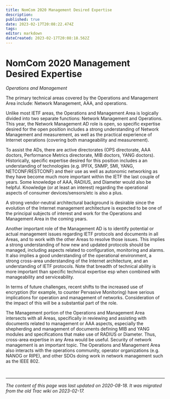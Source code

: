 ```yaml
---
title: NomCom 2020 Management Desired Expertise
description: 
published: true
date: 2023-02-17T20:08:22.474Z
tags: 
editor: markdown
dateCreated: 2023-02-17T20:08:18.562Z
---
```


# NomCom 2020 Management Desired Expertise
 *Operations and Management*

The primary technical areas covered by the Operations and Management Area include: Network Management, AAA, and operations.

Unlike most IETF areas, the Operations and Management Area is logically divided into two separate functions: Network Management and Operations. This year, the Network Management AD role is open, so specific expertise desired for the open position includes a strong understanding of Network Management and measurement, as well as the practical experience of Internet operations (covering both manageability and measurement).

To assist the ADs, there are active directorates (OPS directorate, AAA doctors, Performance Metrics directorate, MIB doctors, YANG doctors). Historically, specific expertise desired for this position includes a an understanding of technologies (e.g. IPFIX, SNMP, SMI, YANG, NETCONF/RESTCONF) and their use as well as autonomic networking as they have become much more important within the IETF the last couple of years. Some knowledge of AAA, RADIUS, and Diameter would also be helpful. Knowledge (or at least an interest) regarding the operational aspects of consumer devices/sensors/etc is also a plus.

A strong vendor-neutral architectural background is desirable since the evolution of the Internet management architecture is expected to be one of the principal subjects of interest and work for the Operations and Management Area in the coming years.

Another important role of the Management AD is to identify potential or actual management issues regarding IETF protocols and documents in all Areas, and to work with the other Areas to resolve those issues. This implies a strong understanding of how new and updated protocols should be managed, including aspects related to configuration, monitoring and alarms. It also implies a good understanding of the operational environment, a strong cross-area understanding of the Internet architecture, and an understanding of IETF protocols. Note that breadth of technical ability is more important than specific technical expertise esp when combined with manageability and serviceability.

In terms of future challenges, recent shifts to the increased use of encryption (for example, to counter Pervasive Monitoring) have serious implications for operation and management of networks. Consideration of the impact of this will be a substantial part of the role.

The Management portion of the Operations and Management Area intersects with all Areas, specifically in reviewing and assisting with documents related to management or AAA aspects, especially the shepherding and management of documents defining MIB and YANG modules and specifications that make use of RADIUS or Diameter. Thus, cross-area expertise in any Area would be useful. Security of network management is an important topic. The Operations and Management Area also interacts with the operations community, operator organizations (e.g. NANOG or RIPE), and other SDOs doing work in network management such as the IEEE 802. 

&nbsp;
&nbsp;
&nbsp;

---

*The content of this page was last updated on 2020-08-18. It was migrated from the old Trac wiki on 2023-02-17.*